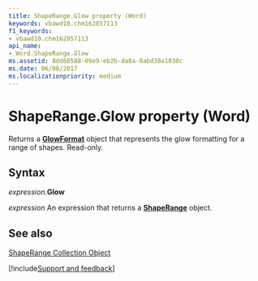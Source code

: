 ```yaml
---
title: ShapeRange.Glow property (Word)
keywords: vbawd10.chm162857113
f1_keywords:
- vbawd10.chm162857113
api_name:
- Word.ShapeRange.Glow
ms.assetid: 8dd60588-09e9-eb2b-da0a-0abd38e1030c
ms.date: 06/08/2017
ms.localizationpriority: medium
---
```



# ShapeRange.Glow property (Word)

Returns a **[GlowFormat](Word.GlowFormat.md)** object that represents the glow formatting for a range of shapes. Read-only.


## Syntax

_expression_.**Glow**

 _expression_ An expression that returns a **[ShapeRange](Word.shaperange.md)** object.


## See also


[ShapeRange Collection Object](Word.shaperange.md)

[!include[Support and feedback](~/includes/feedback-boilerplate.md)]
